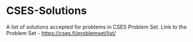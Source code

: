 # CSES-Solutions
A list of solutions accepted for problems in CSES Problem Set.
Link to the Problem Set - https://cses.fi/problemset/list/

